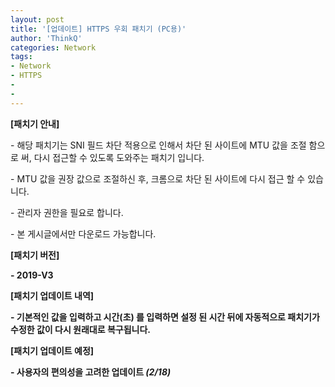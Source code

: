 ```yaml
---
layout: post
title: '[업데이트] HTTPS 우회 패치기 (PC용)'
author: 'ThinkQ'
categories: Network
tags:
- Network
- HTTPS
-
-
---
```



<script> location.href='https://cafe.naver.com/develoid/851494' ; </script>

<p><b>[패치기 안내]</b></p><p>- 해당 패치기는 SNI 필드 차단 적용으로 인해서 차단 된 사이트에 MTU 값을 조절 함으로 써, 다시 접근할 수 있도록 도와주는 패치기 입니다.</p><p>- MTU 값을 권장 값으로 조절하신 후, 크롬으로 차단 된 사이트에 다시 접근 할 수 있습니다.</p><p>- 관리자 권한을 필요로 합니다.</p><p>- 본 게시글에서만 다운로드 가능합니다.</p><p><b></p><p><b></b><b></p><p><b>[패치기 버전]</b></p><p>- 2019-V3</p><p><b></p><p><b></p><p><b>[패치기 업데이트 내역]</b></p><p>- 기본적인 값을 입력하고 시간(초) 를 입력하면 설정 된 시간 뒤에 자동적으로 패치기가 수정한 값이 다시 원래대로 복구됩니다.<b></p><p><b></p><p><b>[패치기 업데이트 예정]</b></p><p>- 사용자의 편의성을 고려한 업데이트 <i><b>(2/18)</b></i><b></p><p><b></b><b></b><i></i><b></b><b></p>
